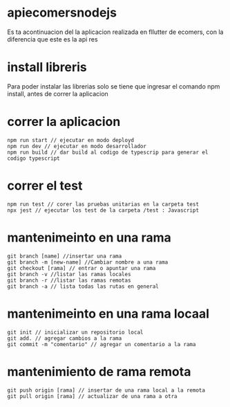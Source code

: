 # apiecomersnodejs

Es ta acontinuacion del la aplicacion realizada en fllutter de ecomers, con la diferencia que este es la api res

# install libreris

Para poder instalar las librerias solo se tiene que ingresar el comando npm install, antes
de correr la aplicacion

# correr la aplicacion
```
npm run start // ejecutar en modo deployd
npm run dev // ejecutar en modo desarrollador
npm run build // dar build al codigo de typescrip para generar el codigo typescript
```
# correr el test
```
npm run test // corer las pruebas unitarias en la carpeta test
npx jest // ejecutar los test de la carpeta /test : Javascript
```
# mantenimeinto en una rama
```
git branch [name] //insertar una rama
git branch -m [new-name] //Cambiar nombre a una rama
git checkout [rama] // entrar o apuntar una rama
git branch -v //listar las ramas locales
git branch -r //listar las ramas remotas
git branch -a // lista todas las rutas en general
```
# mantenimeinto en una rama locaal
```
git init // inicializar un repositorio local
git add. // agregar cambios a la rama
git commit -m "comentario" // agregar un comentario a la rama
```
# mantenimiento de rama remota
```
git push origin [rama] // insertar de una rama local a la remota
git pull origin [rama] // actualizar de una rama a otra
```